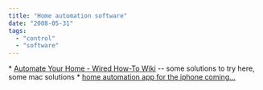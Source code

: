 ```yaml
---
title: "Home automation software"
date: "2008-05-31"
tags: 
  - "control"
  - "software"
---
```


\* [Automate Your Home - Wired How-To Wiki](http://howto.wired.com/wiki/Automate_Your_Home) -- some solutions to try here, some mac solutions \* [home automation app for the iphone coming...](http://www.ehomeupgrade.com/2008/05/28/apple-invests-in-home-automation-app-for-the-iphone/)
